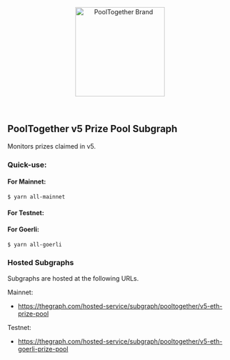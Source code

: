 <p align="center">
  <a href="https://github.com/pooltogether/pooltogether--brand-assets">
    <img src="https://github.com/pooltogether/pooltogether--brand-assets/blob/977e03604c49c63314450b5d432fe57d34747c66/logo/pooltogether-logo--purple-gradient.png?raw=true" alt="PoolTogether Brand" style="max-width:100%;" width="200">
  </a>
</p>

<br />

## PoolTogether v5 Prize Pool Subgraph

<!-- [![Coveralls](https://github.com/pooltogether/v5-twab-controller-subgraph/actions/workflows/main.yml/badge.svg)](https://github.com/pooltogether/v5-twab-controller-subgraph/actions/workflows/main.yml) -->

Monitors prizes claimed in v5.

### Quick-use:

#### For Mainnet:

```sh
$ yarn all-mainnet
```

#### For Testnet:

#### For Goerli:

```sh
$ yarn all-goerli
```

### Hosted Subgraphs

Subgraphs are hosted at the following URLs.

Mainnet:

- https://thegraph.com/hosted-service/subgraph/pooltogether/v5-eth-prize-pool

Testnet:

- https://thegraph.com/hosted-service/subgraph/pooltogether/v5-eth-goerli-prize-pool
